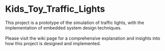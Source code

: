 # Kids_Toy_Traffic_Lights

This project is a prototype of the simulation of traffic lights, with the implementation of embedded system design techniques.<br><br>
Please visit the wiki page for a comprehensive explanation and insights into how this project is designed and implemented.
